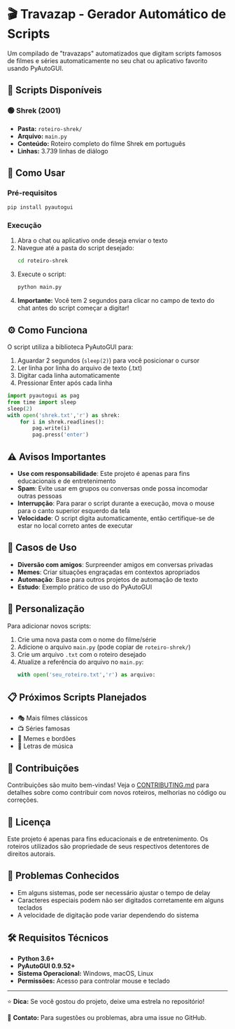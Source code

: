 # 🎬 Travazap - Gerador Automático de Scripts

Um compilado de "travazaps" automatizados que digitam scripts famosos de filmes e séries automaticamente no seu chat ou aplicativo favorito usando PyAutoGUI.

## 📂 Scripts Disponíveis

### 🟢 Shrek (2001)
- **Pasta:** `roteiro-shrek/`
- **Arquivo:** `main.py`
- **Conteúdo:** Roteiro completo do filme Shrek em português
- **Linhas:** 3.739 linhas de diálogo

## 🚀 Como Usar

### Pré-requisitos
```bash
pip install pyautogui
```

### Execução
1. Abra o chat ou aplicativo onde deseja enviar o texto
2. Navegue até a pasta do script desejado:
   ```bash
   cd roteiro-shrek
   ```
3. Execute o script:
   ```bash
   python main.py
   ```
4. **Importante:** Você tem 2 segundos para clicar no campo de texto do chat antes do script começar a digitar!

## ⚙️ Como Funciona

O script utiliza a biblioteca PyAutoGUI para:
1. Aguardar 2 segundos (`sleep(2)`) para você posicionar o cursor
2. Ler linha por linha do arquivo de texto (.txt)
3. Digitar cada linha automaticamente
4. Pressionar Enter após cada linha

```python
import pyautogui as pag
from time import sleep
sleep(2)
with open('shrek.txt','r') as shrek:
    for i in shrek.readlines():
        pag.write(i)
        pag.press('enter')
```

## ⚠️ Avisos Importantes

- **Use com responsabilidade**: Este projeto é apenas para fins educacionais e de entretenimento
- **Spam**: Evite usar em grupos ou conversas onde possa incomodar outras pessoas
- **Interrupção**: Para parar o script durante a execução, mova o mouse para o canto superior esquerdo da tela
- **Velocidade**: O script digita automaticamente, então certifique-se de estar no local correto antes de executar

## 🎯 Casos de Uso

- **Diversão com amigos**: Surpreender amigos em conversas privadas
- **Memes**: Criar situações engraçadas em contextos apropriados  
- **Automação**: Base para outros projetos de automação de texto
- **Estudo**: Exemplo prático de uso do PyAutoGUI

## 🔧 Personalização

Para adicionar novos scripts:

1. Crie uma nova pasta com o nome do filme/série
2. Adicione o arquivo `main.py` (pode copiar de `roteiro-shrek/`)
3. Crie um arquivo `.txt` com o roteiro desejado
4. Atualize a referência do arquivo no `main.py`:
   ```python
   with open('seu_roteiro.txt','r') as arquivo:
   ```

## 📋 Próximos Scripts Planejados

- 🎭 Mais filmes clássicos
- 📺 Séries famosas  
- 🎪 Memes e bordões
- 🎵 Letras de música

## 🤝 Contribuições

Contribuições são muito bem-vindas! Veja o [CONTRIBUTING.md](CONTRIBUTING.md) para detalhes sobre como contribuir com novos roteiros, melhorias no código ou correções.

## 📄 Licença

Este projeto é apenas para fins educacionais e de entretenimento. Os roteiros utilizados são propriedade de seus respectivos detentores de direitos autorais.

## 🐛 Problemas Conhecidos

- Em alguns sistemas, pode ser necessário ajustar o tempo de delay
- Caracteres especiais podem não ser digitados corretamente em alguns teclados
- A velocidade de digitação pode variar dependendo do sistema

## 🛠️ Requisitos Técnicos

- **Python 3.6+**
- **PyAutoGUI 0.9.52+**
- **Sistema Operacional:** Windows, macOS, Linux
- **Permissões:** Acesso para controlar mouse e teclado

---

⭐ **Dica:** Se você gostou do projeto, deixe uma estrela no repositório!

📧 **Contato:** Para sugestões ou problemas, abra uma issue no GitHub.